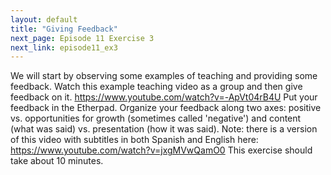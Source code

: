 ```yaml
---
layout: default
title: "Giving Feedback"
next_page: Episode 11 Exercise 3
next_link: episode11_ex3
---
```


We will start by observing some examples of teaching and providing some feedback.
Watch this example teaching video as a group
and then give feedback on it.
<https://www.youtube.com/watch?v=-ApVt04rB4U>
Put your feedback in the Etherpad.
Organize your feedback along two axes:
positive vs. opportunities for growth (sometimes called 'negative')
and content (what was said) vs. presentation (how it was said).
Note: there is a version of this video with subtitles in both Spanish and English here: <https://www.youtube.com/watch?v=jxgMVwQamO0>
This exercise should take about 10 minutes.
